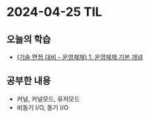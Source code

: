 # 2024-04-25 TIL
## 오늘의 학습
- [(기술 면접 대비 - 운영체제) 1. 운영체제 기본 개념](/기술%20면접%20대비/운영체제/1.%20운영체제%20기본%20개념.md)

## 공부한 내용
- 커널, 커널모드, 유저모드
- 비동기 I/O, 동기 I/O